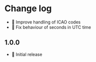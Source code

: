Change log
==========

* 💊 Improve handling of ICAO codes
* 💊 Fix behaviour of seconds in UTC time

1.0.0
-----

* 🎁 Initial release
